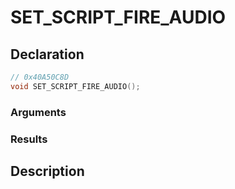 # SET_SCRIPT_FIRE_AUDIO

## Declaration
```cpp
// 0x40A50C8D
void SET_SCRIPT_FIRE_AUDIO();
```

### Arguments

### Results

## Description
